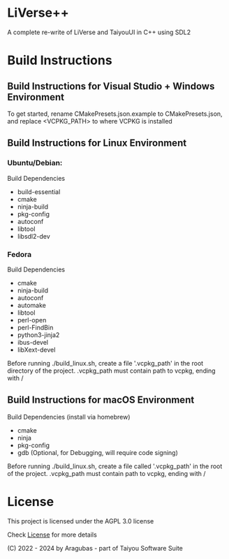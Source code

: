 # LiVerse++
A complete re-write of LiVerse and TaiyouUI in C++ using SDL2

# Build Instructions

## Build Instructions for Visual Studio + Windows Environment
To get started, rename CMakePresets.json.example to CMakePresets.json, and replace <VCPKG_PATH>
to where VCPKG is installed

## Build Instructions for Linux Environment
### Ubuntu/Debian:
Build Dependencies
- build-essential
- cmake
- ninja-build
- pkg-config
- autoconf
- libtool
- libsdl2-dev

### Fedora
Build Dependencies
- cmake
- ninja-build
- autoconf
- automake
- libtool
- perl-open
- perl-FindBin
- python3-jinja2
- ibus-devel
- libXext-devel


Before running ./build_linux.sh, create a file '.vcpkg_path' in the root directory of the project.
.vcpkg_path must contain path to vcpkg, ending with /


## Build Instructions for macOS Environment
Build Dependencies (install via homebrew)
- cmake
- ninja
- pkg-config
- gdb (Optional, for Debugging, will require code signing)

Before running ./build_linux.sh, create a file called '.vcpkg_path' in the root of the project.
.vcpkg_path must contain path to vcpkg, ending with /


# License
This project is licensed under the AGPL 3.0 license

Check [License](./LICENSE) for more details

(C) 2022 - 2024 by Aragubas - part of Taiyou Software Suite
